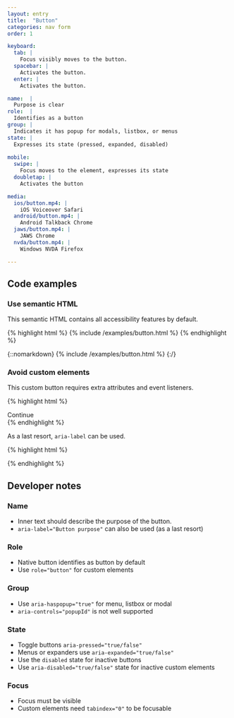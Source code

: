 ```yaml
---
layout: entry
title:  "Button"
categories: nav form
order: 1

keyboard:
  tab: |
    Focus visibly moves to the button.
  spacebar: |
    Activates the button.
  enter: |
    Activates the button.

name:  |
  Purpose is clear
role:  |
  Identifies as a button
group: |
  Indicates it has popup for modals, listbox, or menus
state: |
  Expresses its state (pressed, expanded, disabled)
          
mobile:
  swipe: |
    Focus moves to the element, expresses its state
  doubletap: |
    Activates the button

media:
  ios/button.mp4: |
    iOS Voiceover Safari
  android/button.mp4: |
    Android Talkback Chrome
  jaws/button.mp4: |
    JAWS Chrome
  nvda/button.mp4: |
    Windows NVDA Firefox

---
```



## Code examples

### Use semantic HTML
This semantic HTML contains all accessibility features by default.


{% highlight html %}
{% include /examples/button.html %}
{% endhighlight %}

{::nomarkdown}
{% include /examples/button.html %}
{:/}

### Avoid custom elements
This custom button requires extra attributes and event listeners.

{% highlight html %}
<div role="button" tabindex="0">
  Continue
</div>
{% endhighlight %}

As a last resort, `aria-label` can be used.

{% highlight html %}
<div role="button" tabindex="0" aria-label="Continue">
  <!-- icon or whatever -->
</div>
{% endhighlight %}


## Developer notes

### Name
- Inner text should describe the purpose of the button.
- `aria-label="Button purpose"` can also be used (as a last resort)

### Role
- Native button identifies as button by default
- Use `role="button"` for custom elements

### Group
- Use `aria-haspopup="true"` for menu, listbox or modal
- `aria-controls="popupId"` is not well supported

### State
- Toggle buttons `aria-pressed="true/false"`
- Menus or expanders use `aria-expanded="true/false"` 
- Use the `disabled` state for inactive buttons 
- Use `aria-disabled="true/false"` state for inactive custom elements 

### Focus
- Focus must be visible
- Custom elements need `tabindex="0"` to be focusable

